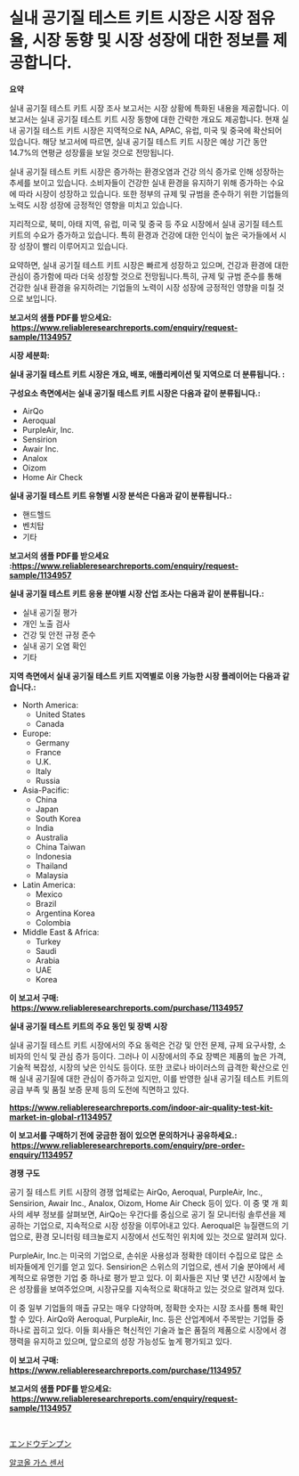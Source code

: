 <p><h1>실내 공기질 테스트 키트 시장은 시장 점유율, 시장 동향 및 시장 성장에 대한 정보를 제공합니다.</h1></p><p><strong>요약</strong></p>
<p><p>실내 공기질 테스트 키트 시장 조사 보고서는 시장 상황에 특화된 내용을 제공합니다. 이 보고서는 실내 공기질 테스트 키트 시장 동향에 대한 간략한 개요도 제공합니다. 현재 실내 공기질 테스트 키트 시장은 지역적으로 NA, APAC, 유럽, 미국 및 중국에 확산되어 있습니다. 해당 보고서에 따르면, 실내 공기질 테스트 키트 시장은 예상 기간 동안 14.7%의 연평균 성장률을 보일 것으로 전망됩니다.</p><p>실내 공기질 테스트 키트 시장은 증가하는 환경오염과 건강 의식 증가로 인해 성장하는 추세를 보이고 있습니다. 소비자들이 건강한 실내 환경을 유지하기 위해 증가하는 수요에 따라 시장이 성장하고 있습니다. 또한 정부의 규제 및 규범을 준수하기 위한 기업들의 노력도 시장 성장에 긍정적인 영향을 미치고 있습니다.</p><p>지리적으로, 북미, 아태 지역, 유럽, 미국 및 중국 등 주요 시장에서 실내 공기질 테스트 키트의 수요가 증가하고 있습니다. 특히 환경과 건강에 대한 인식이 높은 국가들에서 시장 성장이 빨리 이루어지고 있습니다.</p><p>요약하면, 실내 공기질 테스트 키트 시장은 빠르게 성장하고 있으며, 건강과 환경에 대한 관심이 증가함에 따라 더욱 성장할 것으로 전망됩니다.특히, 규제 및 규범 준수를 통해 건강한 실내 환경을 유지하려는 기업들의 노력이 시장 성장에 긍정적인 영향을 미칠 것으로 보입니다.</p></p>
<p><strong>보고서의 샘플 PDF를 받으세요: &nbsp;<a href="https://www.reliableresearchreports.com/enquiry/request-sample/1134957">https://www.reliableresearchreports.com/enquiry/request-sample/1134957</a></strong></p>
<p><strong>시장 세분화:</strong></p>
<p><strong> 실내 공기질 테스트 키트 시장은 개요, 배포, 애플리케이션 및 지역으로 더 분류됩니다. :</strong></p>
<p><strong>구성요소 측면에서는 실내 공기질 테스트 키트 시장은 다음과 같이 분류됩니다.:</strong></p>
<p><ul><li>AirQo</li><li>Aeroqual</li><li>PurpleAir, Inc.</li><li>Sensirion</li><li>Awair Inc.</li><li>Analox</li><li>Oizom</li><li>Home Air Check</li></ul></p>
<p><strong> 실내 공기질 테스트 키트 유형별 시장 분석은 다음과 같이 분류됩니다.:</strong></p>
<p><ul><li>핸드헬드</li><li>벤치탑</li><li>기타</li></ul></p>
<p><strong>보고서의 샘플 PDF를 받으세요 :<a href="https://www.reliableresearchreports.com/enquiry/request-sample/1134957">https://www.reliableresearchreports.com/enquiry/request-sample/1134957</a></strong></p>
<p><strong> 실내 공기질 테스트 키트 응용 분야별 시장 산업 조사는 다음과 같이 분류됩니다.:</strong></p>
<p><ul><li>실내 공기질 평가</li><li>개인 노출 검사</li><li>건강 및 안전 규정 준수</li><li>실내 공기 오염 확인</li><li>기타</li></ul></p>
<p><strong>지역 측면에서 실내 공기질 테스트 키트 지역별로 이용 가능한 시장 플레이어는 다음과 같습니다.:</strong></p>
<p><ul>
    <li>
        North America:
        <ul>
            <li>United States</li>
            <li>Canada</li>
        </ul>
    </li>
    <li>
        Europe:
        <ul>
            <li>Germany</li>
            <li>France</li>
            <li>U.K.</li>
            <li>Italy</li>
            <li>Russia</li>
        </ul>
    </li>
    <li>
        Asia-Pacific:
        <ul>
            <li>China</li>
            <li>Japan</li>
            <li>South Korea</li>
            <li>India</li>
            <li>Australia</li>
            <li>China Taiwan</li>
            <li>Indonesia</li>
            <li>Thailand</li>
            <li>Malaysia</li>
        </ul>
    </li>
    <li>
        Latin America:
        <ul>
            <li>Mexico</li>
            <li>Brazil</li>
            <li>Argentina Korea</li>
            <li>Colombia</li>
        </ul>
    </li>
    <li>
        Middle East & Africa:
        <ul>
            <li>Turkey</li>
            <li>Saudi</li>
            <li>Arabia</li>
            <li>UAE</li>
            <li>Korea</li>
        </ul>
    </li>
    </ul></p>
<p><strong>이 보고서 구매: &nbsp;<a href="https://www.reliableresearchreports.com/purchase/1134957">https://www.reliableresearchreports.com/purchase/1134957</a></strong></p>
<p><strong>실내 공기질 테스트 키트의 주요 동인 및 장벽 시장</strong></p>
<p><p>실내 공기질 테스트 키트 시장에서의 주요 동력은 건강 및 안전 문제, 규제 요구사항, 소비자의 인식 및 관심 증가 등이다. 그러나 이 시장에서의 주요 장벽은 제품의 높은 가격, 기술적 복잡성, 시장의 낮은 인식도 등이다. 또한 코로나 바이러스의 급격한 확산으로 인해 실내 공기질에 대한 관심이 증가하고 있지만, 이를 반영한 실내 공기질 테스트 키트의 공급 부족 및 품질 보증 문제 등의 도전에 직면하고 있다.</p></p>
<p><strong><a href="https://www.reliableresearchreports.com/indoor-air-quality-test-kit-market-in-global-r1134957">https://www.reliableresearchreports.com/indoor-air-quality-test-kit-market-in-global-r1134957</a></strong></p>
<p><strong>이 보고서를 구매하기 전에 궁금한 점이 있으면 문의하거나 공유하세요.: &nbsp;<a href="https://www.reliableresearchreports.com/enquiry/pre-order-enquiry/1134957">https://www.reliableresearchreports.com/enquiry/pre-order-enquiry/1134957</a></strong></p>
<p><strong>경쟁 구도</strong></p>
<p><p>공기 질 테스트 키트 시장의 경쟁 업체로는 AirQo, Aeroqual, PurpleAir, Inc., Sensirion, Awair Inc., Analox, Oizom, Home Air Check 등이 있다. 이 중 몇 개 회사의 세부 정보를 살펴보면, AirQo는 우간다를 중심으로 공기 질 모니터링 솔루션을 제공하는 기업으로, 지속적으로 시장 성장을 이루어내고 있다. Aeroqual은 뉴질랜드의 기업으로, 환경 모니터링 테크놀로지 시장에서 선도적인 위치에 있는 것으로 알려져 있다.</p><p>PurpleAir, Inc.는 미국의 기업으로, 손쉬운 사용성과 정확한 데이터 수집으로 많은 소비자들에게 인기를 얻고 있다. Sensirion은 스위스의 기업으로, 센서 기술 분야에서 세계적으로 유명한 기업 중 하나로 평가 받고 있다. 이 회사들은 지난 몇 년간 시장에서 높은 성장률을 보여주었으며, 시장규모를 지속적으로 확대하고 있는 것으로 알려져 있다.</p><p>이 중 일부 기업들의 매출 규모는 매우 다양하며, 정확한 숫자는 시장 조사를 통해 확인할 수 있다. AirQo와 Aeroqual, PurpleAir, Inc. 등은 산업계에서 주목받는 기업들 중 하나로 꼽히고 있다. 이들 회사들은 혁신적인 기술과 높은 품질의 제품으로 시장에서 경쟁력을 유지하고 있으며, 앞으로의 성장 가능성도 높게 평가되고 있다.</p></p>
<p><strong>이 보고서 구매: &nbsp; <a href="https://www.reliableresearchreports.com/purchase/1134957">https://www.reliableresearchreports.com/purchase/1134957</a></strong></p>
<p><strong>보고서의 샘플 PDF를 받으세요: &nbsp;<a href="https://www.reliableresearchreports.com/enquiry/request-sample/1134957">https://www.reliableresearchreports.com/enquiry/request-sample/1134957</a></strong><strong></strong></p>
<p>&nbsp;</p>
<p><p><a href="https://github.com/oafhukehf4709715/Market-Research-Report-List-1/blob/main/117394928879.md">エンドウデンプン</a></p><p><a href="https://github.com/plelbej847484502/Market-Research-Report-List-1/blob/main/415409626515.md">알코올 가스 센서</a></p></p>